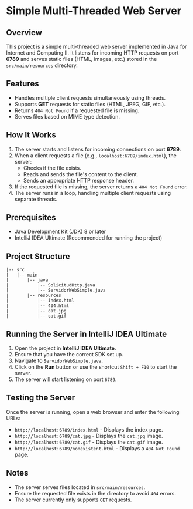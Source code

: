 # Simple Multi-Threaded Web Server

## Overview
This project is a simple multi-threaded web server implemented in Java for Internet and Computing II. 
It listens for incoming HTTP requests on port **6789** and serves static files (HTML, images, etc.) stored in the `src/main/resources` directory.

## Features
- Handles multiple client requests simultaneously using threads.
- Supports **GET** requests for static files (HTML, JPEG, GIF, etc.).
- Returns `404 Not Found` if a requested file is missing.
- Serves files based on MIME type detection.

## How It Works
1. The server starts and listens for incoming connections on port **6789**.
2. When a client requests a file (e.g., `localhost:6789/index.html`), the server:
   - Checks if the file exists.
   - Reads and sends the file's content to the client.
   - Sends an appropriate HTTP response header.
3. If the requested file is missing, the server returns a `404 Not Found` error.
4. The server runs in a loop, handling multiple client requests using separate threads.

## Prerequisites
- Java Development Kit (JDK) 8 or later
- IntelliJ IDEA Ultimate (Recommended for running the project)

## Project Structure
```
|-- src
|   |-- main
|       |-- java
|           |-- SolicitudHttp.java
|           |-- ServidorWebSimple.java
|       |-- resources
|           |-- index.html
|           |-- 404.html
|           |-- cat.jpg
|           |-- cat.gif
```

## Running the Server in IntelliJ IDEA Ultimate
1. Open the project in **IntelliJ IDEA Ultimate**.
2. Ensure that you have the correct SDK set up.
3. Navigate to `ServidorWebSimple.java`.
4. Click on the **Run** button or use the shortcut `Shift + F10` to start the server.
5. The server will start listening on port `6789`.

## Testing the Server
Once the server is running, open a web browser and enter the following URLs:
- `http://localhost:6789/index.html` - Displays the index page.
- `http://localhost:6789/cat.jpg` - Displays the `cat.jpg` image.
- `http://localhost:6789/cat.gif` - Displays the `cat.gif` image.
- `http://localhost:6789/nonexistent.html` - Displays a `404 Not Found` page.

## Notes
- The server serves files located in `src/main/resources`.
- Ensure the requested file exists in the directory to avoid `404` errors.
- The server currently only supports `GET` requests.

